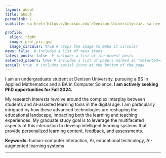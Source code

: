 ```yaml
---
layout: about
title: about
permalink: /
subtitle: <a href='https://denison.edu'>Denison University</a>. <a href='mailto:le_u1@denison.edu'>le_u1@denison.edu</a>

profile:
  align: right
  image: prof_pic.jpg
  image_circular: true # crops the image to make it circular
news: false  # includes a list of news items
latest_posts: false  # includes a list of the newest posts
selected_papers: true # includes a list of papers marked as "selected={true}"
social: true  # includes social icons at the bottom of the page
---
```


I am an undergraduate student at Denison University, pursuing a BS in Applied Mathematics and a BA in Computer Science. <strong>I am actively seeking PhD opportunities for Fall 2024.</strong>

My research interests revolve around the complex interplay between students and AI-assisted learning tools in the digital age. I am particularly intrigued by how these advanced technologies are reshaping the educational landscape, impacting both the learning and teaching experiences. My graduate study goal is to leverage the multifaceted aspects of this interaction to develop intelligent learning systems that provide personalized learning content, feedback, and assessments.

<strong>Keywords:</strong> human-computer interaction, AI, educational technology, AI-augmented learning systems

<hr>